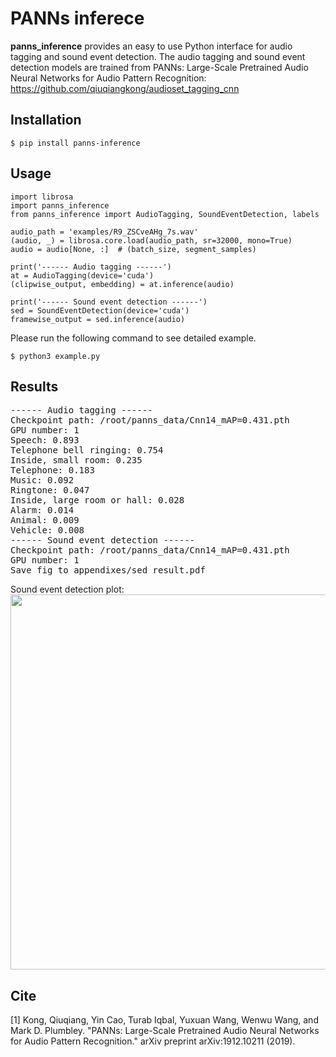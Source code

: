 # PANNs inferece

**panns_inference** provides an easy to use Python interface for audio tagging and sound event detection. The audio tagging and sound event detection models are trained from PANNs: Large-Scale Pretrained Audio Neural Networks for Audio Pattern Recognition: https://github.com/qiuqiangkong/audioset_tagging_cnn

## Installation
```
$ pip install panns-inference
```

## Usage
```
import librosa
import panns_inference
from panns_inference import AudioTagging, SoundEventDetection, labels

audio_path = 'examples/R9_ZSCveAHg_7s.wav'
(audio, _) = librosa.core.load(audio_path, sr=32000, mono=True)
audio = audio[None, :]  # (batch_size, segment_samples)

print('------ Audio tagging ------')
at = AudioTagging(device='cuda')
(clipwise_output, embedding) = at.inference(audio)

print('------ Sound event detection ------')
sed = SoundEventDetection(device='cuda')
framewise_output = sed.inference(audio)
```

Please run the following command to see detailed example.
```
$ python3 example.py
```

## Results
<pre>
------ Audio tagging ------
Checkpoint path: /root/panns_data/Cnn14_mAP=0.431.pth
GPU number: 1
Speech: 0.893
Telephone bell ringing: 0.754
Inside, small room: 0.235
Telephone: 0.183
Music: 0.092
Ringtone: 0.047
Inside, large room or hall: 0.028
Alarm: 0.014
Animal: 0.009
Vehicle: 0.008
------ Sound event detection ------
Checkpoint path: /root/panns_data/Cnn14_mAP=0.431.pth
GPU number: 1
Save fig to appendixes/sed_result.pdf
</pre>

Sound event detection plot:
<img src="results/sed_results.png" width="600">

## Cite
[1] Kong, Qiuqiang, Yin Cao, Turab Iqbal, Yuxuan Wang, Wenwu Wang, and Mark D. Plumbley. "PANNs: Large-Scale Pretrained Audio Neural Networks for Audio Pattern Recognition." arXiv preprint arXiv:1912.10211 (2019).